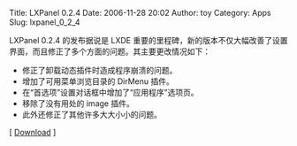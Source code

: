 Title: LXPanel 0.2.4
Date: 2006-11-28 20:02
Author: toy
Category: Apps
Slug: lxpanel_0_2_4

LXPanel 0.2.4 的发布据说是 LXDE
重要的里程碑，新的版本不仅大幅改善了设置界面，而且修正了多个方面的问题。其主要更改情况如下：

-   修正了卸载动态插件时造成程序崩溃的问题。
-   增加了可用菜单浏览目录的 DirMenu 插件。
-   在“首选项”设置对话框中增加了“应用程序”选项页。
-   移除了没有用处的 image 插件。
-   此外还修正了其他许多大大小小的问题。

[
[Download](https://sourceforge.net/project/showfiles.php?group_id=180858&package_id=210079&release_id=467145)
]
